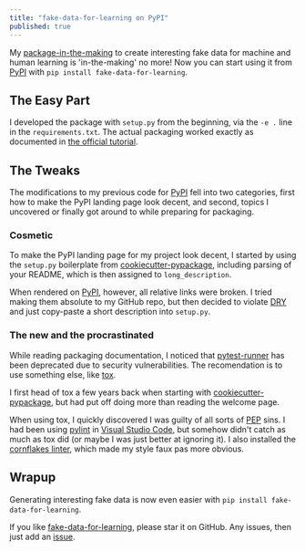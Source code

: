 ```yaml
---
title: "fake-data-for-learning on PyPI"
published: true
---
```


My [package-in-the-making](2020-02-20-risk-ai-workshop) to create interesting fake data for machine and human learning is 'in-the-making' no more! Now you can start using it from [PyPI](https://pypi.org/project/fake-data-for-learning/) with `pip install fake-data-for-learning`.

## The Easy Part

I developed the package with `setup.py` from the beginning, via the `-e .` line in the `requirements.txt`. The actual packaging worked exactly as documented in [the official tutorial](https://packaging.python.org/tutorials/packaging-projects/).

## The Tweaks

The modifications to my previous code for [PyPI](https://pypi.org/) fell into two categories, first how to make the PyPI landing page look decent, and second, topics I uncovered or finally got around to while preparing for packaging.

### Cosmetic

To make the PyPI landing page for my project look decent, I started by using the `setup.py` boilerplate from [cookiecutter-pypackage](https://github.com/audreyr/cookiecutter-pypackage), including parsing of your README, which is then assigned to `long_description`.

When rendered on [PyPI](https://pypi.org/), however, all relative links were broken. I tried making them absolute to my GitHub repo, but then decided to violate [DRY](https://en.wikipedia.org/wiki/Don%27t_repeat_yourself) and just copy-paste a short description into `setup.py`.

### The new and the procrastinated

While reading packaging documentation, I noticed that [pytest-runner](https://pypi.org/project/pytest-runner/) has been deprecated due to security vulnerabilities. The recomendation is to use something else, like [tox](https://tox.readthedocs.io/en/latest/).

I first head of tox a few years back when starting with [cookiecutter-pypackage](https://github.com/audreyr/cookiecutter-pypackage), but had put off doing more than reading the welcome page.

When using tox, I quickly discovered I was guilty of all sorts of [PEP](https://www.python.org/dev/peps/) sins. I had been using [pylint](https://www.pylint.org/) in [Visual Studio Code](https://code.visualstudio.com/), but somehow didn't catch as much as tox did (or maybe I was just better at ignoring it). I also installed the [cornflakes linter](https://marketplace.visualstudio.com/items?itemName=kevinglasson.cornflakes-linter), which made my style faux pas more obvious.

## Wrapup

Generating interesting fake data is now even easier with ```pip install fake-data-for-learning```.

If you like [fake-data-for-learning](https://github.com/munichpavel/fake-data-for-learning/), please star it on GitHub. Any issues, then just add an [issue](https://github.com/munichpavel/fake-data-for-learning/issues).